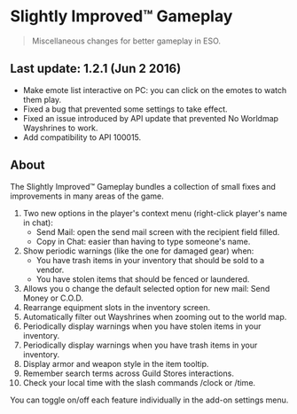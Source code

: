 # Slightly Improved™ Gameplay

> Miscellaneous changes for better gameplay in ESO.

## Last update: 1.2.1 (Jun 2 2016)

- Make emote list interactive on PC: you can click on the emotes to watch them play.
- Fixed a bug that prevented some settings to take effect.
- Fixed an issue introduced by API update that prevented No Worldmap Wayshrines to work.
- Add compatibility to API 100015.

## About

The Slightly Improved™ Gameplay bundles a collection of small fixes and improvements in many areas of the game.

1. Two new options in the player's context menu (right-click player's name in chat):
    - Send Mail: open the send mail screen with the recipient field filled.
    - Copy in Chat: easier than having to type someone's name.
2. Show periodic warnings (like the one for damaged gear) when:
    - You have trash items in your inventory that should be sold to a vendor.
    - You have stolen items that should be fenced or laundered.
3. Allows you o change the default selected option for new mail: Send Money or C.O.D.
4. Rearrange equipment slots in the inventory screen.
5. Automatically filter out Wayshrines when zooming out to the world map.
6. Periodically display warnings when you have stolen items in your inventory.
7. Periodically display warnings when you have trash items in your inventory.
8. Display armor and weapon style in the item tooltip.
9. Remember search terms across Guild Stores interactions.
10. Check your local time with the slash commands /clock or /time.

You can toggle on/off each feature individually in the add-on settings menu.
